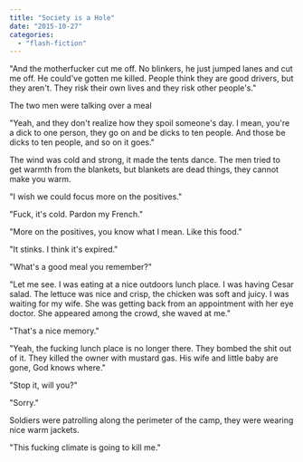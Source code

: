 ```yaml
---
title: "Society is a Hole"
date: "2015-10-27"
categories: 
  - "flash-fiction"
---
```


"And the motherfucker cut me off. No blinkers, he just jumped lanes and cut me off. He could've gotten me killed. People think they are good drivers, but they aren't. They risk their own lives and they risk other people's."

The two men were talking over a meal

"Yeah, and they don't realize how they spoil someone's day. I mean, you're a dick to one person, they go on and be dicks to ten people. And those be dicks to ten people, and so on it goes."

The wind was cold and strong, it made the tents dance. The men tried to get warmth from the blankets, but blankets are dead things, they cannot make you warm.

"I wish we could focus more on the positives."

"Fuck, it's cold. Pardon my French."

"More on the positives, you know what I mean. Like this food."

"It stinks. I think it's expired."

"What's a good meal you remember?"

"Let me see. I was eating at a nice outdoors lunch place. I was having Cesar salad. The lettuce was nice and crisp, the chicken was soft and juicy. I was waiting for my wife. She was getting back from an appointment with her eye doctor. She appeared among the crowd, she waved at me."

"That's a nice memory."

"Yeah, the fucking lunch place is no longer there. They bombed the shit out of it. They killed the owner with mustard gas. His wife and little baby are gone, God knows where."

"Stop it, will you?"

"Sorry."

Soldiers were patrolling along the perimeter of the camp, they were wearing nice warm jackets.

"This fucking climate is going to kill me."
